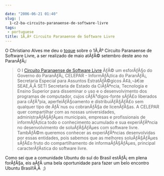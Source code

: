 ```yaml
---

date: "2006-06-21 01:40"
slug: |
  1-c2-ba-circuito-paranaense-de-software-livre
tags:
 - portuguese
title: 1Ã‚Âº Circuito Paranaense de Software Livre
---
```


O Christiano Alves me deu o
[toque](http://cvalves.blogspot.com/2006/06/quero-paranagu-para-o-linux-2-misso.html)
sobre o 1Ã‚Âº Circuito Paranaense de Software Livre, a ser realizado de
maio atÃƒÂ© setembro deste ano no ParanÃƒÂ¡:

> O I [Circuito Paranaense de Software
> Livre](http://www.circuitopsl.pr.gov.br/modules/conteudo/conteudo.php?conteudo=15)
> ÃƒÂ© um esforÃƒÂ§o do Governo do ParanÃƒÂ¡, CELEPAR - InformÃƒÂ¡tica
> do ParanÃƒÂ¡, Secretaria Especial para Assuntos EstratÃƒÂ©gicos
> Ã¢â‚¬â€œ SEAE,Ã‚Â SETI Secretaria de Estado da CiÃƒÂªncia, Tecnologia
> e Ensino Superior para disseminar o uso e o desenvolvimento dos
> programas de computador, cujos cÃƒÂ³digos-fonte sÃƒÂ£o liberados para
> cÃƒÂ³pia, aperfeiÃƒÂ§oamento e distribuiÃƒÂ§ÃƒÂ£o sem qualquer tipo de
> ÃƒÂ´nus ou cobranÃƒÂ§a de licenÃƒÂ§as. A CELEPAR quer compartilhar com
> as nossas universidades, administraÃƒÂ§ÃƒÂµes municipais, empresas e
> profissionais de informÃƒÂ¡tica todo o conhecimento acumulado e sua
> experiÃƒÂªncia no desenvolvimento de soluÃƒÂ§ÃƒÂµes com software
> livre. TambÃƒÂ©m queremos conhecer as experiÃƒÂªncias desenvolvidas
> por essas entidades, pois sabemos que as melhores soluÃƒÂ§ÃƒÂµes
> sÃƒÂ£o fruto do compartilhamento de informaÃƒÂ§ÃƒÂµes, principal
> caracterÃƒÂ­stica do software livre.

Como sei que a comunidade Ubuntu do sul do Brasil estÃƒÂ¡ em plena
forÃƒÂ§a, eis aÃƒÂ­ uma bela oportunidade para fazer um belo encontro
Ubuntu Brasil!Ã‚Â  ;)
